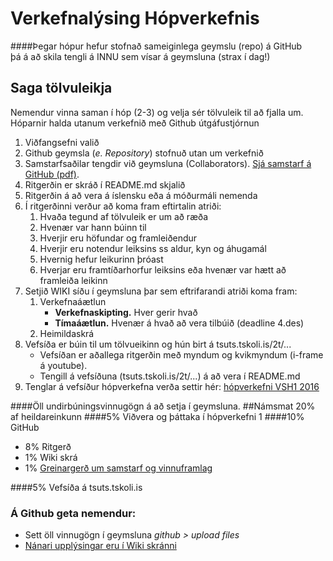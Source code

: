 # Verkefnalýsing Hópverkefnis 
####Þegar hópur hefur stofnað sameiginlega geymslu (repo) á GitHub<br> þá á að skila tengli á INNU sem vísar á geymsluna (strax í dag!)
## Saga tölvuleikja
Nemendur vinna saman í hóp (2-3) og velja sér tölvuleik til að fjalla um.  
Hóparnir halda utanum verkefnið með Github útgáfustjórnun
	
<ol>
	<li>Viðfangsefni valið
	<li>Github geymsla (<i>e. Repository</i>) stofnuð utan um verkefnið</li>
	<li>Samstarfsaðilar tengdir við geymsluna (Collaborators). <a href="https://github.com/VSH24/VSH1-hopverkefni/tree/master/lei%C3%B0beiningar"> Sjá samstarf á GitHub (pdf)</a>.</li>
	<li>Ritgerðin er skráð í README.md skjalið</li>
	<li>Ritgerðin á að vera á íslensku eða á móðurmáli nemenda</li>
	<li>Í ritgerðinni verður að koma fram eftirtalin atriði:
		<ol>
			<li>Hvaða tegund af tölvuleik er um að ræða</li>
			<li>Hvenær var hann búinn til </li>
			<li>Hverjir eru höfundar og framleiðendur</li>
			<li>Hverjir eru notendur leiksins ss aldur, kyn og áhugamál</li>	
			<li>Hvernig hefur leikurinn þróast</li>
			<li>Hverjar eru framtíðarhorfur leiksins eða hvenær var hætt að framleiða leikinn</li>
		</ol>
	</li>
	<li>Setjið WIKI síðu í geymsluna þar sem eftrifarandi atriði koma fram:
		<ol>	
			<li>Verkefnaáætlun
				<ul>
					<li><b>Verkefnaskipting.</b> Hver gerir hvað</li>
				</ul>
				<ul>
					<li><b>Tímaáætlun.</b> Hvenær á hvað að vera tilbúið (deadline 4.des)</li>
				</ul>
			</li>
			<li>Heimildaskrá</li>
		</ol>
	</li>
	<li>Vefsíða er búin til um tölvueikinn og hún birt á tsuts.tskoli.is/2t/...
		<ul>
			<li>Vefsíðan er aðallega ritgerðin með myndum og kvikmyndum (i-frame á youtube).
			<li>Tengill á vefsíðuna (tsuts.tskoli.is/2t/...) á að vera í README.md</li>
		</ul> 
	</li>
	<li>Tenglar á vefsíður hópverkefna verða settir hér: <a href="https://github.com/VSH24/VSH1-hopverkefni/wiki/">hópverkefni VSH1 2016</a></li>
</ol>
####Öll undirbúningsvinnugögn á að setja í geymsluna. 
##Námsmat 20% af heildareinkunn
####5%  Viðvera og þáttaka í hópverkefni 1
####10% GitHub 
<ul><li> 8% Ritgerð
</li><li>1% Wiki skrá
</li><li>1% <a href="https://github.com/VSH24/VSH1-hopverkefni/wiki/Greinarger%C3%B0"> Greinargerð um samstarf og vinnuframlag </a></li>
</ul>
####5% Vefsíða á tsuts.tskoli.is  

### Á Github geta nemendur:
*	Sett öll vinnugögn í geymsluna <i> github > upload files</i>
*	<a href="https://github.com/VSH24/VSH1-hopverkefni/wiki/Allt-um-Git-og-Github">Nánari upplýsingar eru í Wiki skránni</a></li>
 </ol>
